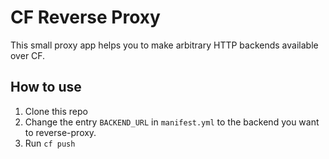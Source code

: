 # CF Reverse Proxy

This small proxy app helps you to make arbitrary HTTP backends available over CF.

## How to use

1. Clone this repo
1. Change the entry `BACKEND_URL` in `manifest.yml` to the backend you want to reverse-proxy.
1. Run `cf push`
